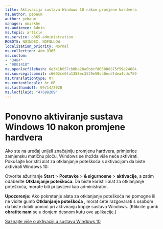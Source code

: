 ```yaml
---
title: Aktivacija sustava Windows 10 nakon promjene hardvera
ms.author: pebaum
author: pebaum
manager: mnirkhe
ms.audience: Admin
ms.topic: article
ms.service: o365-administration
ROBOTS: NOINDEX, NOFOLLOW
localization_priority: Normal
ms.collection: Adm_O365
ms.custom:
- "3484"
- "9001418"
ms.openlocfilehash: 6e341b057cb0ba20a0bbcfd05008875f59a24684
ms.sourcegitcommit: c6692ce0fa1358ec3529e59ca0ecdfdea4cdc759
ms.translationtype: MT
ms.contentlocale: hr-HR
ms.lasthandoff: 09/14/2020
ms.locfileid: "47698269"
---
```

# <a name="reactivating-windows-10-after-a-hardware-change"></a>Ponovno aktiviranje sustava Windows 10 nakon promjene hardvera

Ako ste na uređaj unijeli značajniju promjenu hardvera, primjerice zamjensku matičnu ploču, Windows se možda više neće aktivirati. Pokušajte koristiti alat za otklanjanje poteškoća s aktivacijom da biste aktivirali Windows 10:

Otvorite ažuriranje **Start**  >  **Postavke**  >  **& sigurnosne**  >  **aktivacije**, a zatim odaberite **Otklanjanje poteškoća**. Da biste koristili alat za otklanjanje poteškoća, morate biti prijavljeni kao administrator.

**Upozorenje:** Ako pokretanje alata za otklanjanje poteškoća ne pomogne ili ne vidite gumb **Otklanjanje poteškoća** , morat ćete razgovarati s osobom da biste dobili pomoć pri aktiviranju kopije sustava Windows. (Kliknite gumb **obratite nam** se u donjem desnom kutu ove aplikacije.)

[Saznajte više o aktivaciji u sustavu Windows 10](https://support.microsoft.com/help/12440/windows-10-activate)
